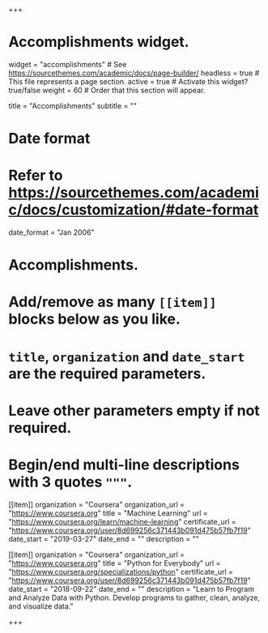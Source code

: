 +++
# Accomplishments widget.
widget = "accomplishments"  # See https://sourcethemes.com/academic/docs/page-builder/
headless = true  # This file represents a page section.
active = true  # Activate this widget? true/false
weight = 60  # Order that this section will appear.

title = "Accomplish&shy;ments"
subtitle = ""

# Date format
#   Refer to https://sourcethemes.com/academic/docs/customization/#date-format
date_format = "Jan 2006"

# Accomplishments.
#   Add/remove as many `[[item]]` blocks below as you like.
#   `title`, `organization` and `date_start` are the required parameters.
#   Leave other parameters empty if not required.
#   Begin/end multi-line descriptions with 3 quotes `"""`.

[[item]]
  organization = "Coursera"
  organization_url = "https://www.coursera.org"
  title = "Machine Learning"
  url = "https://www.coursera.org/learn/machine-learning"
  certificate_url = "https://www.coursera.org/user/8d699256c371443b091d475b57fb7f19"
  date_start = "2019-03-27"
  date_end = ""
  description = ""

[[item]]
  organization = "Coursera"
  organization_url = "https://www.coursera.org"
  title = "Python for Everybody"
  url = "https://www.coursera.org/specializations/python"
  certificate_url = "https://www.coursera.org/user/8d699256c371443b091d475b57fb7f19"
  date_start = "2018-09-22"
  date_end = ""
  description = "Learn to Program and Analyze Data with Python. Develop programs to gather, clean, analyze, and visualize data."
  
+++

